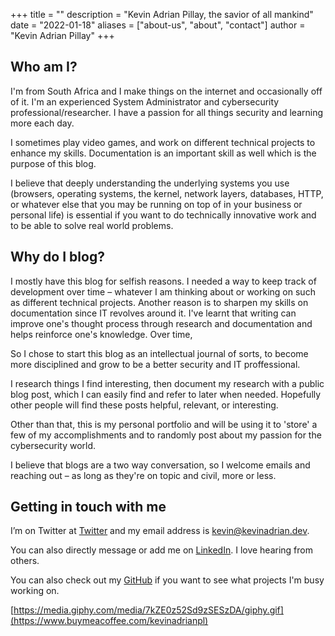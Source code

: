 +++
title = ""
description = "Kevin Adrian Pillay, the savior of all mankind"
date = "2022-01-18"
aliases = ["about-us", "about", "contact"]
author = "Kevin Adrian Pillay"
+++


## Who am I?

I'm from South Africa and I make things on the internet and occasionally off of it. I'm an experienced System Administrator and cybersecurity professional/researcher. I have a passion for all things security and learning more each day. 

I sometimes play video games, and work on different technical projects to enhance my skills. 
Documentation is an important skill as well which is the purpose of this blog. 

I believe that deeply understanding the underlying systems you use (browsers, operating systems, the kernel, network layers, databases, HTTP, or whatever else that you may be running on top of in your business or personal life) is essential if you want to do technically innovative work and to be able to solve real world problems.


## Why do I blog?

I mostly have this blog for selfish reasons. I needed a way to keep track of development over time – whatever I am thinking about or working on such as different technical projects. Another reason is to sharpen my skills on documentation since IT revolves around it. 
I've learnt that writing can improve one's thought process through research and documentation and helps reinforce one's knowledge. Over time, 

So I chose to start this blog as an intellectual journal of sorts, to become more disciplined and grow to be a better security and IT proffessional. 

I research things I find interesting, then document my research with a public blog post, which I can easily find and refer to later when needed. Hopefully other people will find these posts helpful, relevant, or interesting. 

Other than that, this is my personal portfolio and will be using it to 'store' a few of my accomplishments and to randomly post about my passion for the cybersecurity world.

I believe that blogs are a two way conversation, so I welcome emails and reaching out – as long as they're on topic and civil, more or less.


## Getting in touch with me

I’m on Twitter at [Twitter](https://twitter.com/kevinadrianpl) and my email address is kevin@kevinadrian.dev. 

You can also directly message or add me on [LinkedIn](https://www.linkedin.com/in/kevinadrianpl/). I love hearing from others.

You can also check out my [GitHub](https://github.com/kevinadrianpl) if you want to see what projects I'm busy working on. 

[https://media.giphy.com/media/7kZE0z52Sd9zSESzDA/giphy.gif](https://www.buymeacoffee.com/kevinadrianpl)
